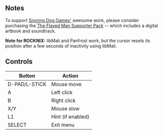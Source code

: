 ## Notes

To support [Snoring Dog Games'](https://snoringdoggames.weebly.com) awesome work, please consider purchasing the [The Flayed Man Supporter Pack](https://store.steampowered.com/app/3471690/The_Flayed_Man__Supporter_Pack) -- which includes a digital artbook and soundtrack.

**Note for ROCKNIX:** libMali and Panfrost work, but the cursor resets its position after a few seconds of inactivity using libMali.


## Controls

| Button        | Action            |
| ------------- | ----------------- |
| D-PAD/L-STICK | Mouse move        |
| A             | Left click        |
| B             | Right click       |
| X/Y           | Mouse slow        |
| L1            | Hint (if enabled) |
| SELECT        | Exit menu         |
